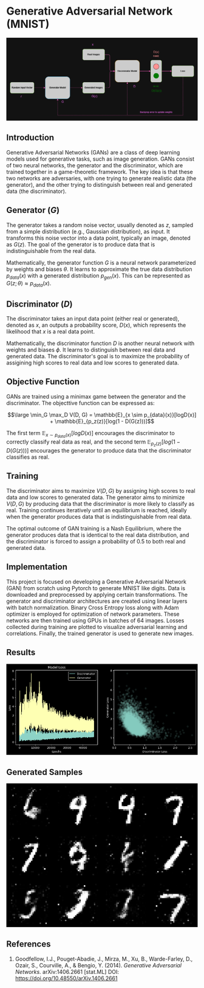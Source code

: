 # Generative Adversarial Network (MNIST)

![GAN-Architecture](images/GAN-Architecture.png)

## Introduction

Generative Adversarial Networks (GANs) are a class of deep learning models used for generative tasks, such as image generation. GANs consist of two neural networks, the generator and the discriminator, which are trained together in a game-theoretic framework. The key idea is that these two networks are adversaries, with one trying to generate realistic data (the generator), and the other trying to distinguish between real and generated data (the discriminator).

## Generator ($G$)

The generator takes a random noise vector, usually denoted as $z$, sampled from a simple distribution (e.g., Gaussian distribution), as input. It transforms this noise vector into a data point, typically an image, denoted as $G(z)$. The goal of the generator is to produce data that is indistinguishable from the real data.

Mathematically, the generator function $G$ is a neural network parameterized by weights and biases $\theta$. It learns to approximate the true data distribution $p_{data}(x)$ with a generated distribution $p_{gen}(x)$. This can be represented as $G(z; \theta) \approx p_{data}(x)$.

## Discriminator ($D$)

The discriminator takes an input data point (either real or generated), denoted as $x$, an outputs a probability score, $D(x)$, which represents the likelihood that $x$ is a real data point.

Mathematically, the discriminator function $D$ is another neural network with weights and biases $\phi$. It learns to distinguish between real data and generated data. The discriminator's goal is to maximize the probability of assigining high scores to real data and low scores to generated data.

## Objective Function

GANs are trained using a minimax game between the generator and the discriminator. The objecttive function can be expressed as:

$$\large \min_G \max_D V(D, G) = \mathbb{E}_{x \sim p_{data}(x)}[logD(x)] + \mathbb{E}_{p_z(z)}[log(1 - D(G(z)))]$$

The first term $\mathbb{E}_{x \sim p_{data}(x)}[logD(x)]$ encourages the discriminator to correctly classify real data as real, and the second term $\mathbb{E}_{p_z(z)}[log(1 - D(G(z)))]$ encourages the generator to produce data that the discriminator classifies as real.

## Training

The discriminator aims to maximize $V(D, G)$ by assigning high scores to real data and low scores to generated data. The generator aims to minimize $V(D, G)$ by producing data that the discriminator is more likely to classify as real. Training continues iteratively until an equilibrium is reached, ideally when the generator produces data that is indistinguishable from real data.

The optimal outcome of GAN training is a Nash Equilibrium, where the generator produces data that is identical to the real data distribution, and the discriminator is forced to assign a probability of 0.5 to both real and generated data.


## Implementation
This project is focused on developing a Generative Adversarial Network (GAN) from scratch using Pytorch to generate MNIST like digits. Data is downloaded and preprocessed by applying certain transformations. The generator and discriminator architectures are created using linear layers with batch normalization. Binary Cross Entropy loss along with Adam optimizer is employed for optimization of network parameters. These networks are then trained using GPUs in batches of 64 images. Losses collected during training are plotted to visualize adversarial learning and correlations. Finally, the trained generator is used to generate new images.

## Results

![Training Loss and Correlation](images/MNIST-training-loss-correlation.png)

## Generated Samples

![Generated Samples](/images/generated-images.png)

## References

1. Goodfellow, I.J., Pouget-Abadie, J., Mirza, M., Xu, B., Warde-Farley, D., Ozair, S., Courville, A., & Bengio, Y. (2014). *Generative Adversarial Networks.* 	arXiv:1406.2661 [stat.ML] DOI: https://doi.org/10.48550/arXiv.1406.2661